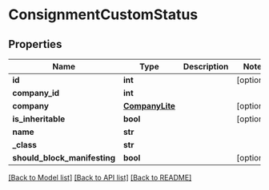 # ConsignmentCustomStatus

## Properties
Name | Type | Description | Notes
------------ | ------------- | ------------- | -------------
**id** | **int** |  | [optional] 
**company_id** | **int** |  | 
**company** | [**CompanyLite**](CompanyLite.md) |  | [optional] 
**is_inheritable** | **bool** |  | [optional] 
**name** | **str** |  | 
**_class** | **str** |  | 
**should_block_manifesting** | **bool** |  | [optional] 

[[Back to Model list]](../README.md#documentation-for-models) [[Back to API list]](../README.md#documentation-for-api-endpoints) [[Back to README]](../README.md)


